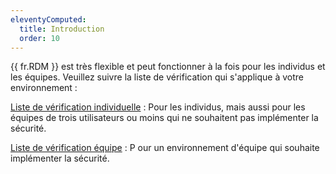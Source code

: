 ```yaml
---
eleventyComputed:
  title: Introduction
  order: 10
---
```

{{ fr.RDM }} est très flexible et peut fonctionner à la fois pour les individus et les équipes. Veuillez suivre la liste de vérification qui s'applique à votre environnement :  

[Liste de vérification individuelle](/fr/rdm/mac/getting-started/checklist-individuals/) : Pour les individus, mais aussi pour les équipes de trois utilisateurs ou moins qui ne souhaitent pas implémenter la sécurité.  

[Liste de vérification équipe](/fr/rdm/mac/getting-started/checklist-teams/) : P our un environnement d'équipe qui souhaite implémenter la sécurité.  
